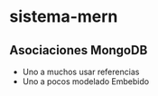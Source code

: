 # sistema-mern
## Asociaciones MongoDB
- Uno a muchos usar referencias
- Uno a pocos modelado Embebido